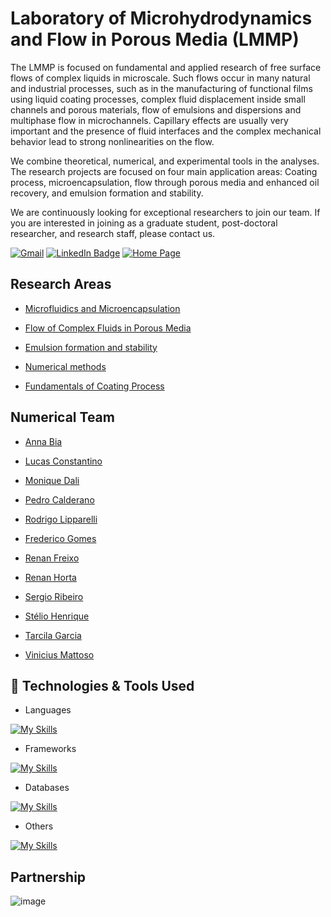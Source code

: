 # Laboratory of Microhydrodynamics and Flow in Porous Media (LMMP)

The LMMP is focused on fundamental and applied research of free surface flows of complex liquids in microscale.  Such flows occur in many natural and industrial processes, such as in the manufacturing of functional films using liquid coating processes, complex fluid displacement inside small channels and porous materials, flow of emulsions and dispersions and multiphase flow in microchannels.  Capillary effects are usually very important and the presence of fluid interfaces and the complex mechanical behavior lead to strong nonlinearities on the flow.

We combine theoretical, numerical, and experimental tools in the analyses.  The research projects are focused on four main application areas: Coating process, microencapsulation, flow through porous media and enhanced oil recovery, and emulsion formation and stability.

We are continuously looking for exceptional researchers to join our team.  If you are interested in joining as a graduate student, post-doctoral researcher, and research staff, please contact us. 
  

[![Gmail](https://img.shields.io/badge/Gmail-D14836?style=for-the-badge&logo=gmail&logoColor=white&link=mailto:msc@puc-rio.br)](mailto:msc@puc-rio.br)  [![LinkedIn Badge](https://img.shields.io/badge/-LinkedIn-blue?style=flat-square&logo=Linkedin&logoColor=white&link=https://www.linkedin.com/company/lmmp-puc-rio/about/)](https://www.linkedin.com/company/lmmp-puc-rio/about/)  [![Home Page](https://img.shields.io/badge/Home%20page-0e0e0f)](https://www.linkedin.com/company/lmmp-puc-rio/about/) 


## Research Areas

* [Microfluidics and Microencapsulation](http://tmp-lmmp.mec.puc-rio.br/research/microfluidics-and-microencapsulation/)

* [Flow of Complex Fluids in Porous Media](http://tmp-lmmp.mec.puc-rio.br/research/flow-of-complex-fluids-in-porous-media/)

* [Emulsion formation and stability](http://tmp-lmmp.mec.puc-rio.br/research/emulsion-formation-and-stability/)

* [Numerical methods](http://tmp-lmmp.mec.puc-rio.br/research/numerical-methods/)

* [Fundamentals of Coating Process](http://tmp-lmmp.mec.puc-rio.br/research/fundamentals-of-coating-process/)



## Numerical Team

- [Anna Bia](https://github.com/annatrajano)

- [Lucas Constantino](https://github.com/LucasConst)  

- [Monique Dali](https://github.com/mfdali)

- [Pedro Calderano](https://github.com/phscald)

- [Rodrigo Lipparelli](https://github.com/rodlipparelli)

- [Frederico Gomes](https://github.com/fcgomes)

- [Renan Freixo](https://github.com/RenanFreixoBarbosa)

- [Renan Horta](https://github.com/renanhorta)

- [Sergio Ribeiro](https://github.com/ssribeiroLMMP)

- [Stélio Henrique](https://github.com/steliohlopes)

- [Tarcila Garcia](https://github.com/tarcilasg)

- [Vinicius Mattoso](https://github.com/vinicius-mattoso)


## 🔧 Technologies & Tools Used

* Languages
  
[![My Skills](https://skillicons.dev/icons?i=py,matlab,cpp,css,html,js)](https://skillicons.dev)

* Frameworks
  
[![My Skills](https://skillicons.dev/icons?i=react,docker,flask,django,tensorflow,nginx)](https://skillicons.dev)

* Databases
  
[![My Skills](https://skillicons.dev/icons?i=mysql,mongodb,postgres)](https://skillicons.dev)

* Others
  
[![My Skills](https://skillicons.dev/icons?i=vscode,visualstudio,github,latex)](https://skillicons.dev)


## Partnership

![image](https://github.com/lmmp-puc-rio/.github/assets/74414640/c8fa7e86-e955-4b4c-978e-ebdad5e53bf3)

